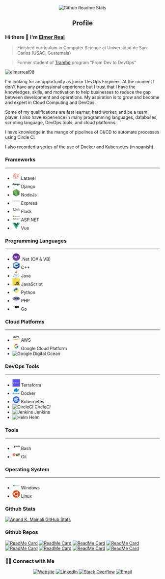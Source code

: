 <p align="center">
 <img width="100px" src="https://res.cloudinary.com/anuraghazra/image/upload/v1594908242/logo_ccswme.svg" align="center" alt="Github Readme Stats" />
 <h2 align="center">Profile</h2>
</p>

### Hi there 👋 I'm [Elmer Real](https://elmerreal.wordpress.com/)
> Finished curriculum in Computer Science at Universidad de San Carlos  (USAC, Guatemala)

> Former student of [Trambo](https://trambo.cloud/) program "From Dev to DevOps"


<img src="https://komarev.com/ghpvc/?username=elmerreal98" alt="elmerreal98" />

<div>
 <p>
I'm looking for an opportunity as junior DevOps Engineer. At the moment I don't have any professional experience but I trust that I have the knowledges, skills, and motivation to help businesses to reduce the gap between development and operations. My aspiration is to grow and become and expert in Cloud  Computing and DevOps.  

Some of my qualifications are fast learner, hard worker, and be a team player. I also have experience in many programming languages, databases, scripting language, DevOps tools, and cloud platforms.

I have knowledge in the mange of pipelines of CI/CD to automate processes using Circle Ci.

I also recorded a series of the use of Docker and Kubernetes (in spanish).
</p>
</div>

### Frameworks
---
- <img src="https://raw.githubusercontent.com/github/explore/80688e429a7d4ef2fca1e82350fe8e3517d3494d/topics/laravel/laravel.png" alt="Laravel" width="24"> Laravel
- <img src="https://raw.githubusercontent.com/github/explore/80688e429a7d4ef2fca1e82350fe8e3517d3494d/topics/django/django.png" alt="Django" width="24"> Django
- <img src="https://raw.githubusercontent.com/github/explore/80688e429a7d4ef2fca1e82350fe8e3517d3494d/topics/nodejs/nodejs.png" alt="NodeJs" width="24"> NodeJs
- <img src="https://raw.githubusercontent.com/github/explore/80688e429a7d4ef2fca1e82350fe8e3517d3494d/topics/express/express.png" alt="Express" width="24"> Express
- <img src="https://raw.githubusercontent.com/github/explore/80688e429a7d4ef2fca1e82350fe8e3517d3494d/topics/flask/flask.png" alt="Flask" width="24"> Flask
- <img src="https://raw.githubusercontent.com/github/explore/80688e429a7d4ef2fca1e82350fe8e3517d3494d/topics/aspnet/aspnet.png" alt="ASP.NET" width="24"> ASP.NET
- <img src="https://raw.githubusercontent.com/github/explore/80688e429a7d4ef2fca1e82350fe8e3517d3494d/topics/vue/vue.png" alt="Vue" width="24"> Vue

### Programming Languages
---
- <img src="https://raw.githubusercontent.com/github/explore/80688e429a7d4ef2fca1e82350fe8e3517d3494d/topics/dotnet/dotnet.png" alt=".Net" width="24"> .Net (C# & VB)
- <img src="https://raw.githubusercontent.com/github/explore/80688e429a7d4ef2fca1e82350fe8e3517d3494d/topics/cpp/cpp.png" alt="C++" width="24"> C++
- <img src="https://raw.githubusercontent.com/github/explore/80688e429a7d4ef2fca1e82350fe8e3517d3494d/topics/java/java.png" alt="Java" width="24"> Java
- <img src="https://raw.githubusercontent.com/github/explore/80688e429a7d4ef2fca1e82350fe8e3517d3494d/topics/javascript/javascript.png" alt="JavaScript" width="24"> JavaScript
- <img src="https://raw.githubusercontent.com/github/explore/80688e429a7d4ef2fca1e82350fe8e3517d3494d/topics/python/python.png" alt="Python" width="24"> Python
- <img src="https://raw.githubusercontent.com/github/explore/80688e429a7d4ef2fca1e82350fe8e3517d3494d/topics/php/php.png" alt="PHP" width="24"> PHP
- <img src="https://raw.githubusercontent.com/github/explore/80688e429a7d4ef2fca1e82350fe8e3517d3494d/topics/go/go.png" alt="PHP" width="24"> Go


### Cloud Platforms
---
- <img src="https://raw.githubusercontent.com/github/explore/80688e429a7d4ef2fca1e82350fe8e3517d3494d/topics/aws/aws.png" alt="AWS" width="24"> AWS
- <img src="https://raw.githubusercontent.com/github/explore/80688e429a7d4ef2fca1e82350fe8e3517d3494d/topics/google/google.png" alt="Google" width="24"> Google Cloud Platform
- <img src="https://upload.wikimedia.org/wikipedia/commons/thumb/f/ff/DigitalOcean_logo.svg/1200px-DigitalOcean_logo.svg.png" alt="Google" width="24"> Digital Ocean
 
### DevOps Tools
---
- <img src="https://raw.githubusercontent.com/github/explore/80688e429a7d4ef2fca1e82350fe8e3517d3494d/topics/terraform/terraform.png" alt="Terraform" width="24"> Terraform
- <img src="https://raw.githubusercontent.com/github/explore/80688e429a7d4ef2fca1e82350fe8e3517d3494d/topics/docker/docker.png" alt="Docker" width="24"> Docker
- <img src="https://raw.githubusercontent.com/github/explore/80688e429a7d4ef2fca1e82350fe8e3517d3494d/topics/kubernetes/kubernetes.png" alt="Kubernetes" width="24"> Kubernetes
- <img src="https://a.slack-edge.com/80588/img/plugins/circleci/service_512.png" alt="CircleCI" width="24"> CircleCI
- <img src="https://ricardogeek.com/wp-content/uploads/2018/06/jenkins-ci_512.png" alt="Jenkins" width="24"> Jenkins
- <img src="https://3.bp.blogspot.com/-9_-b0nEDB94/XDeXlBAancI/AAAAAAAAEo0/T7V1-SK_MWcXgNDxbrk1uJTaPTDZPATyACLcBGAs/s1600/helm.png" alt="Helm" width="24"> Helm

### Tools
--- 
- <img src="https://raw.githubusercontent.com/github/explore/80688e429a7d4ef2fca1e82350fe8e3517d3494d/topics/bash/bash.png" alt="Bash" width="24"> Bash
- <img src="https://raw.githubusercontent.com/github/explore/80688e429a7d4ef2fca1e82350fe8e3517d3494d/topics/git/git.png" alt="Git" width="24"> Git

### Operating System 
---
- <img src="https://raw.githubusercontent.com/github/explore/80688e429a7d4ef2fca1e82350fe8e3517d3494d/topics/windows/windows.png" alt="Windows" width="24"> Windows
- <img src="https://raw.githubusercontent.com/github/explore/80688e429a7d4ef2fca1e82350fe8e3517d3494d/topics/ubuntu/ubuntu.png" alt="Ubuntu" width="24"> Linux


### Github Stats

[![Anand K. Mainali GitHub Stats](https://github-readme-stats.vercel.app/api?username=elmerreal98&show_icons=true&count_private=true)](https://github.com/elmerreal98)

### Github Repos
[![ReadMe Card](https://github-readme-stats.vercel.app/api/pin/?username=elmerreal98&repo=Trambo-CircleCI&show_owner=true)](https://github.com/elmerreal98/Trambo-CircleCI)
[![ReadMe Card](https://github-readme-stats.vercel.app/api/pin/?username=elmerreal98&repo=Trambo-CloudFormation&show_owner=true)](https://github.com/elmerreal98/Trambo-CloudFormation)
[![ReadMe Card](https://github-readme-stats.vercel.app/api/pin/?username=elmerreal98&repo=Trambo-Terraform&show_owner=true)](https://github.com/elmerreal98/Trambo-Terraform)
[![ReadMe Card](https://github-readme-stats.vercel.app/api/pin/?username=elmerreal98&repo=Trambo-Dockerfile&show_owner=true)](https://github.com/elmerreal98/Trambo-Dockerfile)
[![ReadMe Card](https://github-readme-stats.vercel.app/api/pin/?username=elmerreal98&repo=Trambo-Docker-Compose&show_owner=true)](https://github.com/elmerreal98/Trambo-Docker-Compose)
[![ReadMe Card](https://github-readme-stats.vercel.app/api/pin/?username=elmerreal98&repo=Trambo-ECS&show_owner=true)](https://github.com/elmerreal98/Trambo-ECS)
[![ReadMe Card](https://github-readme-stats.vercel.app/api/pin/?username=elmerreal98&repo=Trambo-EKS&show_owner=true)](https://github.com/elmerreal98/Trambo-EKS)
[![ReadMe Card](https://github-readme-stats.vercel.app/api/pin/?username=elmerreal98&repo=Trainning-Docker---K8&show_owner=true)](https://github.com/elmerreal98/Trainning-Docker---K8)

<h3> 🤝🏻 Connect with Me </h3>

<p align="center">
<a href="https://elmerreal.wordpress.com/" target="_blank"><img alt="Website" src="https://img.shields.io/badge/Website-www.elmerreal.wordpress.com-blue?style=flat&logo=google-chrome"></a>
<a href="https://www.linkedin.com/in/elmerreal" target="_blank"><img alt="LinkedIn" src="https://img.shields.io/badge/LinkedIn-@ElmerReal-blue?style=flat&logo=linkedin"></a>
<a href="https://stackoverflow.com/users/9435295/elmer-real?tab=profile" target="_blank"><img alt="Stack Overflow" src="https://img.shields.io/badge/Stackoverflow-Elmer%20Real-blue?style=flat&logo=stackoverflow"></a>
<a href="mailto:elmerreal98@gmail.com"><img alt="Email" src="https://img.shields.io/badge/Email-elmerreal98@gmail.com-blue?style=flat&logo=gmail"></a>
</p>    
